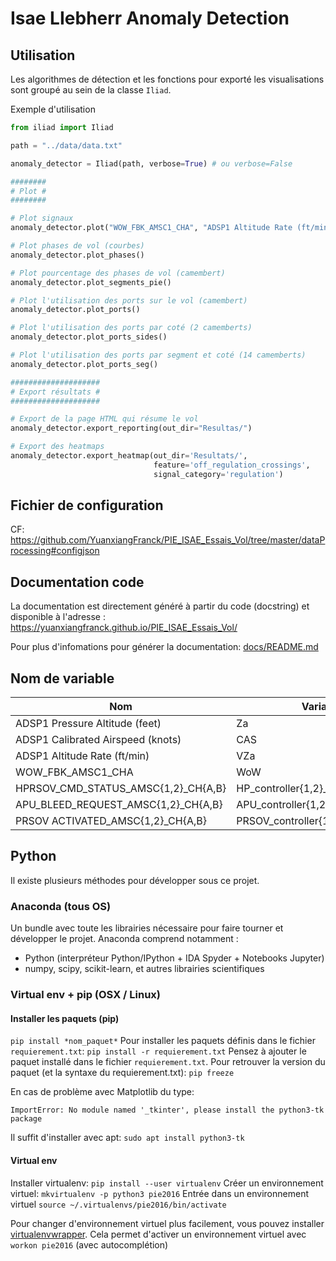 # Isae LIebherr Anomaly Detection

## Utilisation

Les algorithmes de détection et les fonctions pour exporté les visualisations sont groupé au sein de la classe `Iliad`.

Exemple d'utilisation

```python
from iliad import Iliad

path = "../data/data.txt"

anomaly_detector = Iliad(path, verbose=True) # ou verbose=False

########
# Plot #
########

# Plot signaux
anomaly_detector.plot("WOW_FBK_AMSC1_CHA", "ADSP1 Altitude Rate (ft/min)") # La fonction accepte autant d'argument que de signaux à tracer

# Plot phases de vol (courbes)
anomaly_detector.plot_phases()

# Plot pourcentage des phases de vol (camembert)
anomaly_detector.plot_segments_pie()

# Plot l'utilisation des ports sur le vol (camembert)
anomaly_detector.plot_ports()

# Plot l'utilisation des ports par coté (2 camemberts)
anomaly_detector.plot_ports_sides()

# Plot l'utilisation des ports par segment et coté (14 camemberts)
anomaly_detector.plot_ports_seg()

####################
# Export résultats #
####################

# Export de la page HTML qui résume le vol
anomaly_detector.export_reporting(out_dir="Resultas/")

# Export des heatmaps
anomaly_detector.export_heatmap(out_dir='Resultats/',
                                feature='off_regulation_crossings',
                                signal_category='regulation')
```
## Fichier de  configuration

CF: https://github.com/YuanxiangFranck/PIE_ISAE_Essais_Vol/tree/master/dataProcessing#configjson

## Documentation code

La documentation est directement généré à partir du code (docstring) et disponible à l'adresse : https://yuanxiangfranck.github.io/PIE_ISAE_Essais_Vol/

Pour plus d'infomations pour générer la documentation: [docs/README.md](https://github.com/YuanxiangFranck/PIE_ISAE_Essais_Vol/blob/master/docs/README.md)

## Nom de variable

| Nom                                 | Variable                          | Unité  |
| ----------------------------------- | --------------------------------- | ------ |
| ADSP1 Pressure Altitude (feet)      | Za                                | ft     |
| ADSP1 Calibrated Airspeed (knots)   | CAS                               | kts    |
| ADSP1 Altitude Rate (ft/min)        | VZa                               | ft/min |
| WOW_FBK_AMSC1_CHA                   | WoW                               | bool   |
| HPRSOV_CMD_STATUS_AMSC{1,2}_CH{A,B} | HP_controller{1,2}_ch{A,B}_cmd    | bool   |
| APU_BLEED_REQUEST_AMSC{1,2}_CH{A,B} | APU_controller{1,2}_ch{A,B}_cmd   | bool   |
| PRSOV ACTIVATED_AMSC{1,2}_CH{A,B}   | PRSOV_controller{1,2}_ch{A,B}_cmd | bool   |

## Python

Il existe plusieurs méthodes pour développer sous ce projet.

### Anaconda (tous OS)

Un bundle avec toute les librairies nécessaire pour faire tourner et développer le projet.
Anaconda comprend notamment :
* Python (interpréteur Python/IPython + IDA Spyder + Notebooks Jupyter)
* numpy, scipy, scikit-learn, et autres librairies scientifiques

### Virtual env + pip (OSX / Linux)

#### Installer les paquets (pip)

`pip install *nom_paquet*`
Pour installer les paquets définis dans le fichier `requierement.txt`: `pip install -r requierement.txt`
Pensez à ajouter le paquet installé dans le fichier `requierement.txt`.
Pour retrouver la version du paquet (et la syntaxe du requierement.txt): `pip freeze`

En cas de problème avec Matplotlib du type:
```
ImportError: No module named '_tkinter', please install the python3-tk package
```

Il suffit d'installer avec apt:  `sudo apt install python3-tk`
#### Virtual env

Installer virtualenv: `pip install --user virtualenv`
Créer un environnement virtuel: `mkvirtualenv -p python3 pie2016`
Entrée dans un environnement virtuel `source ~/.virtualenvs/pie2016/bin/activate`

Pour changer d'environnement virtuel plus facilement, vous pouvez installer [virtualenvwrapper](https://virtualenvwrapper.readthedocs.io/en/latest/). Cela permet d'activer un environnement virtuel avec `workon pie2016` (avec autocomplétion)
